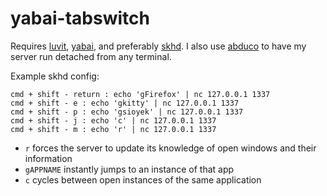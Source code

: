 # yabai-tabswitch

Requires [luvit](https://luvit.io/), [yabai](https://github.com/koekeishiya/yabai), and preferably [skhd](https://github.com/koekeishiya/skhd).
I also use [abduco](https://github.com/martanne/abduco) to have my server run
detached from any terminal.

Example skhd config:

```
cmd + shift - return : echo 'gFirefox' | nc 127.0.0.1 1337
cmd + shift - e : echo 'gkitty' | nc 127.0.0.1 1337
cmd + shift - p : echo 'gsioyek' | nc 127.0.0.1 1337
cmd + shift - j : echo 'c' | nc 127.0.0.1 1337
cmd + shift - m : echo 'r' | nc 127.0.0.1 1337
```

- `r` forces the server to update its knowledge of open windows and their information
- `gAPPNAME` instantly jumps to an instance of that app
- `c` cycles between open instances of the same application
